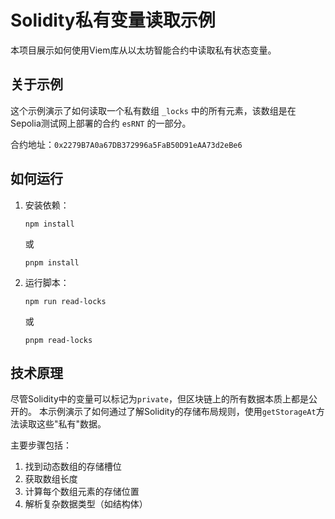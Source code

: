 # Solidity私有变量读取示例

本项目展示如何使用Viem库从以太坊智能合约中读取私有状态变量。

## 关于示例

这个示例演示了如何读取一个私有数组 `_locks` 中的所有元素，该数组是在Sepolia测试网上部署的合约 `esRNT` 的一部分。

合约地址：`0x2279B7A0a67DB372996a5FaB50D91eAA73d2eBe6`

## 如何运行

1. 安装依赖：
   ```
   npm install
   ```
   或
   ```
   pnpm install
   ```

2. 运行脚本：
   ```
   npm run read-locks
   ```
   或
   ```
   pnpm read-locks
   ```

## 技术原理

尽管Solidity中的变量可以标记为`private`，但区块链上的所有数据本质上都是公开的。
本示例演示了如何通过了解Solidity的存储布局规则，使用`getStorageAt`方法读取这些"私有"数据。

主要步骤包括：
1. 找到动态数组的存储槽位
2. 获取数组长度
3. 计算每个数组元素的存储位置
4. 解析复杂数据类型（如结构体）
